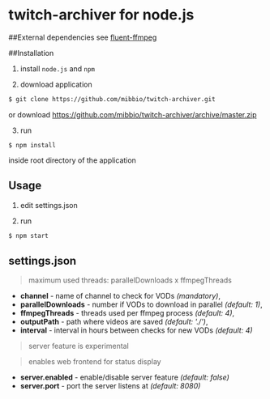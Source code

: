 # twitch-archiver for node.js

##External dependencies
see [fluent-ffmpeg](https://github.com/fluent-ffmpeg/node-fluent-ffmpeg#prerequisites)

##Installation

1. install `node.js` and `npm`

2. download application
  ```sh
  $ git clone https://github.com/mibbio/twitch-archiver.git
  ```
  or download https://github.com/mibbio/twitch-archiver/archive/master.zip
  
3. run
  ```
  $ npm install
  ```
  inside root directory of the application

## Usage
1. edit settings.json

2. run
  ```sh
  $ npm start
  ```

## settings.json
> maximum used threads: parallelDownloads x ffmpegThreads

* __channel__ - name of channel to check for VODs _(mandatory)_,
* __parallelDownloads__ - number if VODs to download in parallel _(default: 1)_,
* __ffmpegThreads__ - threads used per ffmpeg process _(default: 4)_,
* __outputPath__ - path where videos are saved _(default: './')_,
* __interval__ - interval in hours between checks for new VODs _(default: 4)_

> server feature is experimental

> enables web frontend for status display
* __server.enabled__ - enable/disable server feature _(default: false)_
* __server.port__ - port the server listens at _(default: 8080)_
